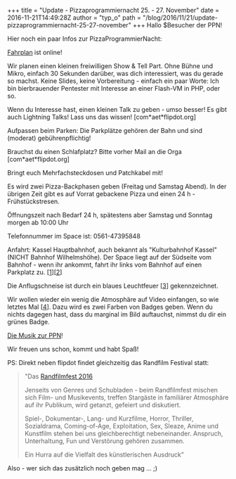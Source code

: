 +++
title = "Update - Pizzaprogrammiernacht 25. - 27. November"
date = 2016-11-21T14:49:28Z
author = "typ_o"
path = "/blog/2016/11/21/update-pizzaprogrammiernacht-25-27-november"
+++
Hallo $Besucher der PPN!

Hier noch ein paar Infos zur PizzaProgrammierNacht:

[Fahrplan](https://flipdot.org/wiki/PPN/Fahrplan) ist online!

Wir planen einen kleinen freiwilligen Show & Tell Part. Ohne Bühne und
Mikro, einfach 30 Sekunden darüber, was dich interessiert, was du gerade
so machst. Keine Slides, keine Vorbereitung - einfach ein paar Worte:
Ich bin bierbrauender Pentester mit Interesse an einer Flash-VM in PHP,
oder so.

Wenn du Interesse hast, einen kleinen Talk zu geben - umso besser! Es
gibt auch Lightning Talks! Lass uns das wissen!
\[com\*aet\*flipdot.org\]

Aufpassen beim Parken: Die Parkplätze gehören der Bahn und sind
(moderat) gebührenpflichtig!

Brauchst du einen Schlafplatz? Bitte vorher Mail an die Orga
\[com\*aet\*flipdot.org\]

Bringt euch Mehrfachsteckdosen und Patchkabel mit!

Es wird zwei Pizza-Backphasen geben (Freitag und Samstag Abend). In der
übrigen Zeit gibt es auf Vorrat gebackene Pizza und einen 24 h -
Frühstückstresen.

Öffnungszeit nach Bedarf 24 h, spätestens aber Samstag und Sonntag
morgen ab 10:00 Uhr

Telefonnummer im Space ist: 0561-47395848

Anfahrt: Kassel Hauptbahnhof, auch bekannt als \"Kulturbahnhof Kassel\"
(NICHT Bahnhof Wilhelmshöhe). Der Space liegt auf der Südseite vom
Bahnhof - wenn ihr ankommt, fahrt ihr links vom Bahnhof auf einen
Parkplatz zu.
\[[1](https://www.openstreetmap.org/node/1716494567/)\]\[[2](https://www.google.de/maps/place/flipdot+hackerspace+kassel/@51.318212,9.4842858,19z/2)\]

Die Anflugschneise ist durch ein blaues Leuchtfeuer
\[[3](https://de.wikipedia.org/wiki/Morsezeichen)\] gekennzeichnet.

Wir wollen wieder ein wenig die Atmosphäre auf Video einfangen, so wie
letztes Mal \[[4](https://vimeo.com/128079323)\]. Dazu wird es zwei
Farben von Badges geben. Wenn du nichts dagegen hast, dass du marginal
im Bild auftauchst, nimmst du dir ein grünes Badge.

[Die Musik zur PPN](https://www.youtube.com/watch?v=ouYB3Ef2qYI7)!

Wir freuen uns schon, kommt und habt Spaß!

PS: Direkt neben flipdot findet gleichzeitig das Randfilm Festival
statt:

> \"Das [Randfilmfest 2016](https://www.randfilm.de/)
> 
> Jenseits von Genres und Schubladen - beim Randfilmfest mischen sich
> Film- und Musikevents, treffen Stargäste in familiärer Atmosphäre auf
> ihr Publikum, wird getanzt, gefeiert und diskutiert.
> 
> Spiel-, Dokumentar-, Lang- und Kurzfilme, Horror, Thriller,
> Sozialdrama, Coming-of-Age, Exploitation, Sex, Sleaze, Anime und
> Kunstfilm stehen bei uns gleichberechtigt nebeneinander. Anspruch,
> Unterhaltung, Fun und Verstörung gehören zusammen.
> 
> Ein Hurra auf die Vielfalt des künstlerischen Ausdruck\"

Also - wer sich das zusätzlich noch geben mag ... ;)
